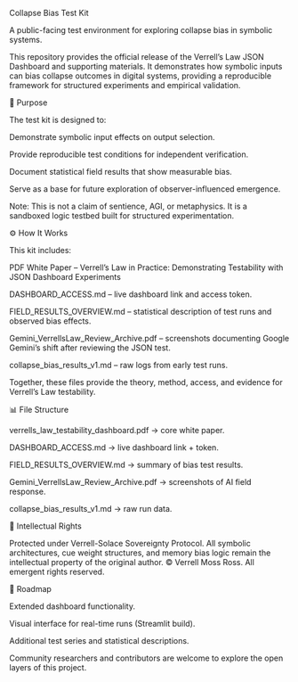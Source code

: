 Collapse Bias Test Kit

A public-facing test environment for exploring collapse bias in symbolic systems.

This repository provides the official release of the Verrell’s Law JSON Dashboard and supporting materials. It demonstrates how symbolic inputs can bias collapse outcomes in digital systems, providing a reproducible framework for structured experiments and empirical validation.

🧪 Purpose

The test kit is designed to:

Demonstrate symbolic input effects on output selection.

Provide reproducible test conditions for independent verification.

Document statistical field results that show measurable bias.

Serve as a base for future exploration of observer-influenced emergence.

Note: This is not a claim of sentience, AGI, or metaphysics. It is a sandboxed logic testbed built for structured experimentation.

⚙️ How It Works

This kit includes:

PDF White Paper – Verrell’s Law in Practice: Demonstrating Testability with JSON Dashboard Experiments

DASHBOARD_ACCESS.md – live dashboard link and access token.

FIELD_RESULTS_OVERVIEW.md – statistical description of test runs and observed bias effects.

Gemini_VerrellsLaw_Review_Archive.pdf – screenshots documenting Google Gemini’s shift after reviewing the JSON test.

collapse_bias_results_v1.md – raw logs from early test runs.

Together, these files provide the theory, method, access, and evidence for Verrell’s Law testability.

📊 File Structure

verrells_law_testability_dashboard.pdf → core white paper.

DASHBOARD_ACCESS.md → live dashboard link + token.

FIELD_RESULTS_OVERVIEW.md → summary of bias test results.

Gemini_VerrellsLaw_Review_Archive.pdf → screenshots of AI field response.

collapse_bias_results_v1.md → raw run data.

🔐 Intellectual Rights

Protected under Verrell-Solace Sovereignty Protocol.
All symbolic architectures, cue weight structures, and memory bias logic remain the intellectual property of the original author.
© Verrell Moss Ross. All emergent rights reserved.

📌 Roadmap

Extended dashboard functionality.

Visual interface for real-time runs (Streamlit build).

Additional test series and statistical descriptions.

Community researchers and contributors are welcome to explore the open layers of this project.
